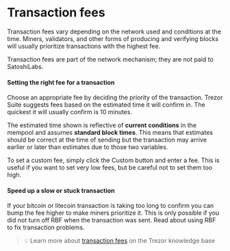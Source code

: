 # Transaction fees

Transaction fees vary depending on the network used and conditions at the time. Miners, validators, and other forms of producing and verifying blocks will usually prioritize transactions with the highest fee.

Transaction fees are part of the network mechanism; they are not paid to SatoshiLabs.

#### Setting the right fee for a transaction

Choose an appropriate fee by deciding the priority of the transaction. Trezor Suite suggests fees based on the estimated time it will confirm in. The quickest it will usually confirm is 10 minutes.

The estimated time shown is reflective of **current conditions** in the mempool and assumes **standard block times**. This means that estimates should be correct at the time of sending but the transaction may arrive earlier or later than estimates due to those two variables.

To set a custom fee, simply click the Custom button and enter a fee. This is useful if you want to set very low fees, but be careful not to set them too high.

#### Speed up a slow or stuck transaction

If your bitcoin or litecoin transaction is taking too long to confirm you can bump the fee higher to make miners prioritize it. This is only possible if you did not turn off RBF when the transaction was sent. Read about using RBF to fix transaction problems.

> 💡 Learn more about [transaction fees](https://trezor.io/learn/a/transaction-fees-in-trezor-suite-app) on the Trezor knowledge base

